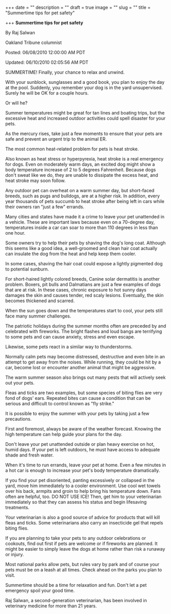 +++
date = ""
description = ""
draft = true
image = ""
slug = ""
title = "Summertime tips for pet safety"

+++
**Summertime tips for pet safety**

By Raj Salwan

Oakland Tribune columnist

Posted: 06/08/2010 12:00:00 AM PDT

Updated: 06/10/2010 02:05:56 AM PDT

SUMMERTIME! Finally, your chance to relax and unwind.

With your sunblock, sunglasses and a good book, you plan to enjoy the day at the pool. Suddenly, you remember your dog is in the yard unsupervised. Surely he will be OK for a couple hours.

Or will he?

Summer temperatures might be great for tan lines and boating trips, but the excessive heat and increased outdoor activities could spell disaster for your pets.

As the mercury rises, take just a few moments to ensure that your pets are safe and prevent an urgent trip to the animal ER.

The most common heat-related problem for pets is heat stroke.

Also known as heat stress or hyperpyrexia, heat stroke is a real emergency for dogs. Even on moderately warm days, an excited dog might show a body temperature increase of 2 to 5 degrees Fahrenheit. Because dogs don't sweat like we do, they are unable to dissipate the excess heat, and heat stroke may soon follow.

Any outdoor pet can overheat on a warm summer day, but short-faced breeds, such as pugs and bulldogs, are at a higher risk. In addition, every year thousands of pets succumb to heat stroke after being left in cars while their owners ran "just a few" errands.

Many cities and states have made it a crime to leave your pet unattended in a vehicle. These are important laws because even on a 70-degree day, temperatures inside a car can soar to more than 110 degrees in less than one hour.

Some owners try to help their pets by shaving the dog's long coat. Although this seems like a good idea, a well-groomed and clean hair coat actually can insulate the dog from the heat and help keep them cooler.

In some cases, shaving the hair coat could expose a lightly pigmented dog to potential sunburn.

For short-haired lightly colored breeds, Canine solar dermatitis is another problem. Boxers, pit bulls and Dalmatians are just a few examples of dogs that are at risk. In these cases, chronic exposure to hot sunny days damages the skin and causes tender, red scaly lesions. Eventually, the skin becomes thickened and scarred.

When the sun goes down and the temperatures start to cool, your pets still face many summer challenges.

The patriotic holidays during the summer months often are preceded by and celebrated with fireworks. The bright flashes and loud bangs are terrifying to some pets and can cause anxiety, stress and even escape.

Likewise, some pets react in a similar way to thunderstorms.

Normally calm pets may become distressed, destructive and even bite in an attempt to get away from the noises. While running, they could be hit by a car, become lost or encounter another animal that might be aggressive.

The warm summer season also brings out many pests that will actively seek out your pets.

Fleas and ticks are two examples, but some species of biting flies are very fond of dogs' ears. Repeated bites can cause a condition that can be serious and difficult to control known as "fly strike."

It is possible to enjoy the summer with your pets by taking just a few precautions.

First and foremost, always be aware of the weather forecast. Knowing the high temperature can help guide your plans for the day.

Don't leave your pet unattended outside or plan heavy exercise on hot, humid days. If your pet is left outdoors, he must have access to adequate shade and fresh water.

When it's time to run errands, leave your pet at home. Even a few minutes in a hot car is enough to increase your pet's body temperature dramatically.

If you find your pet disoriented, panting excessively or collapsed in the yard, move him immediately to a cooler environment. Use cool wet towels over his back, armpits and groin to help bring his temperature down. Fans often are helpful, too. DO NOT USE ICE! Then, get him to your veterinarian immediately so that they can assess his status and begin lifesaving treatments.

Your veterinarian is also a good source of advice for products that will kill fleas and ticks. Some veterinarians also carry an insecticide gel that repels biting flies.

If you are planning to take your pets to any outdoor celebrations or cookouts, find out first if pets are welcome or if fireworks are planned. It might be easier to simply leave the dogs at home rather than risk a runaway or injury.

Most national parks allow pets, but rules vary by park and of course your pets must be on a leash at all times. Check ahead on the parks you plan to visit.

Summertime should be a time for relaxation and fun. Don't let a pet emergency spoil your good time.

Raj Salwan, a second-generation veterinarian, has been involved in veterinary medicine for more than 21 years.